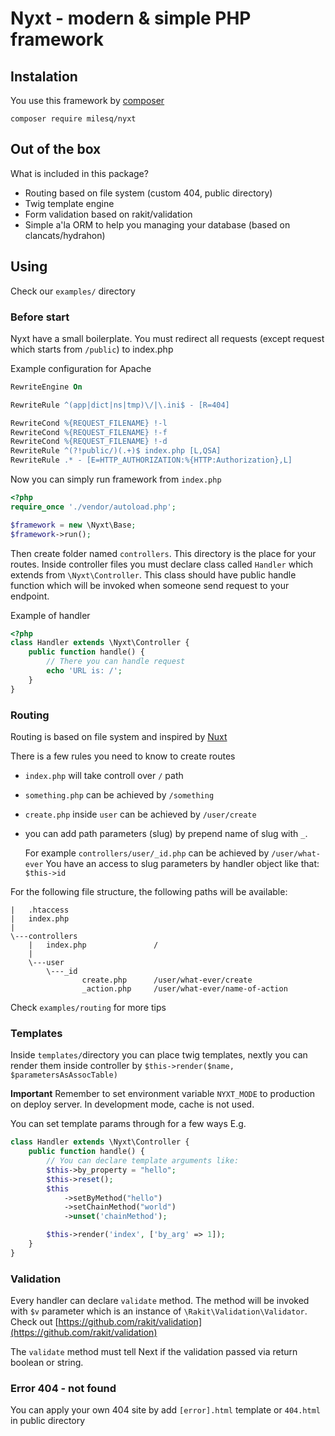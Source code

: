 # Nyxt - modern & simple PHP framework


## Instalation

You use this framework by [composer](https://getcomposer.org/)

`composer require milesq/nyxt`


## Out of the box

What is included in this package?
- Routing based on file system (custom 404, public directory)
- Twig template engine
- Form validation based on rakit/validation
- Simple a'la ORM to help you managing your database (based on clancats/hydrahon)


## Using

Check our `examples/` directory

### Before start

Nyxt have a small boilerplate. You must redirect all requests (except request which starts from `/public`) to index.php

Example configuration for Apache
```apache
RewriteEngine On

RewriteRule ^(app|dict|ns|tmp)\/|\.ini$ - [R=404]

RewriteCond %{REQUEST_FILENAME} !-l
RewriteCond %{REQUEST_FILENAME} !-f
RewriteCond %{REQUEST_FILENAME} !-d
RewriteRule ^(?!public/)(.+)$ index.php [L,QSA]
RewriteRule .* - [E=HTTP_AUTHORIZATION:%{HTTP:Authorization},L]
```

Now you can simply run framework from `index.php`

```php
<?php
require_once './vendor/autoload.php';

$framework = new \Nyxt\Base;
$framework->run();
```

Then create folder named `controllers`.
This directory is the place for your routes.
Inside controller files you must declare class
called `Handler` which extends from `\Nyxt\Controller`.
This class should have public handle function which will
be invoked when someone send request to your endpoint.

Example of handler
```php
<?php
class Handler extends \Nyxt\Controller {
    public function handle() {
        // There you can handle request
        echo 'URL is: /';
    }
}
```


### Routing

Routing is based on file system and inspired by [Nuxt](https://nuxtjs.org/)

There is a few rules you need to know to create routes
- `index.php` will take controll over `/` path
- `something.php` can be achieved by `/something`
- `create.php` inside `user` can be achieved by `/user/create`
- you can add path parameters (slug) by prepend name of slug with `_`.

    For example `controllers/user/_id.php` can be achieved by `/user/what-ever`
    You have an access to slug parameters by handler object like that: `$this->id`

For the following file structure, the following paths will be available:
```
|   .htaccess
|   index.php
|
\---controllers
    |   index.php               /
    |
    \---user
        \---_id
                create.php      /user/what-ever/create
                _action.php     /user/what-ever/name-of-action
```

Check `examples/routing` for more tips

### Templates

Inside `templates/`directory you can place
twig templates, nextly you can render
them inside controller by `$this->render($name, $parametersAsAssocTable)`

**Important** Remember to set environment
variable `NYXT_MODE` to production on deploy server.
In development mode, cache is not used.

You can set template params through for a few ways
E.g.
```php
class Handler extends \Nyxt\Controller {
    public function handle() {
        // You can declare template arguments like:
        $this->by_property = "hello";
        $this->reset();
        $this
            ->setByMethod("hello")
            ->setChainMethod("world")
            ->unset('chainMethod');

        $this->render('index', ['by_arg' => 1]);
    }
}
```

### Validation

Every handler can declare `validate` method.
The method will be invoked with `$v`
parameter which is an instance of `\Rakit\Validation\Validator`.
Check out [https://github.com/rakit/validation](https://github.com/rakit/validation)

The `validate` method must tell Next if the validation passed
via return boolean or string.


### Error 404 - not found

You can apply your own 404 site by add `[error].html`
template or `404.html` in public directory
